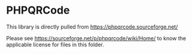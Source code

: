 # PHPQRCode

This library is directly pulled from https://phpqrcode.sourceforge.net/

Please see https://sourceforge.net/p/phpqrcode/wiki/Home/ to know the applicable license for files in this
folder.